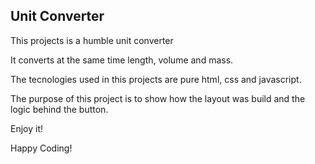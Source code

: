 ## Unit Converter

This projects is a humble unit converter

It converts at the same time length, volume and mass.

The tecnologies used in this projects are pure html, css and javascript.

The purpose of this project is to show how the layout was build and the logic behind the button.

Enjoy it!


Happy Coding!
